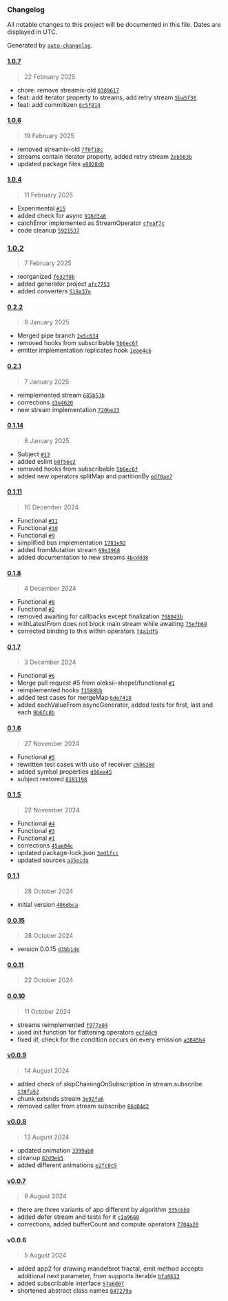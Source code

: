 ### Changelog

All notable changes to this project will be documented in this file. Dates are displayed in UTC.

Generated by [`auto-changelog`](https://github.com/CookPete/auto-changelog).

#### [1.0.7](https://github.com/actioncrew/streamix/compare/1.0.6...1.0.7)

> 22 February 2025

- chore: remove streamix-old [`0389617`](https://github.com/actioncrew/streamix/commit/0389617225009efa43de2f9438e92887de477941)
- feat: add iterator property to streams, add retry stream [`5ba5f36`](https://github.com/actioncrew/streamix/commit/5ba5f360259b65b3c56eb42ec559620cce69196f)
- feat: add commitizen [`6c5f814`](https://github.com/actioncrew/streamix/commit/6c5f814aa818734fb892f5e14218530e25657bad)

#### [1.0.6](https://github.com/actioncrew/streamix/compare/1.0.4...1.0.6)

> 19 February 2025

- removed streamix-old [`7f0f18c`](https://github.com/actioncrew/streamix/commit/7f0f18ccae46ba43f870b9ea9075af3999a2c18c)
- streams contain iterator property, added retry stream [`2eb503b`](https://github.com/actioncrew/streamix/commit/2eb503b025fd16d268e7abb042c4e746e51a5045)
- updated package files [`e8028d0`](https://github.com/actioncrew/streamix/commit/e8028d06c70062cbdbb967bf4978060a97f6b70d)

#### [1.0.4](https://github.com/actioncrew/streamix/compare/1.0.2...1.0.4)

> 11 February 2025

- Experimental [`#15`](https://github.com/actioncrew/streamix/pull/15)
- added check for async [`916d3a8`](https://github.com/actioncrew/streamix/commit/916d3a81e3cbfde1e37cc5c7fdff48bb267efbb9)
- catchError implemented as StreamOperator [`cfeaf7c`](https://github.com/actioncrew/streamix/commit/cfeaf7ca5391883d95dbe1247a36c6e528f83917)
- code cleanup [`5921537`](https://github.com/actioncrew/streamix/commit/59215376af55cb1d51b29f368317b4e927ebfa86)

### [1.0.2](https://github.com/actioncrew/streamix/compare/0.2.2...1.0.2)

> 7 February 2025

- reorganized [`f632f8b`](https://github.com/actioncrew/streamix/commit/f632f8bca8962af8c52b2162314c87ca04d91da3)
- added generator project [`afc7753`](https://github.com/actioncrew/streamix/commit/afc77534ba932aacf10243ed8aa3776bfced4625)
- added converters [`519a37e`](https://github.com/actioncrew/streamix/commit/519a37e962d56b2a8b925bf05c8703bc910902a7)

#### [0.2.2](https://github.com/actioncrew/streamix/compare/0.2.1...0.2.2)

> 9 January 2025

- Merged pipe branch [`2e5c634`](https://github.com/actioncrew/streamix/commit/2e5c63491f823b9a7b580a7bffa4340dc546a0ce)
- removed hooks from subscribable [`5b6ec6f`](https://github.com/actioncrew/streamix/commit/5b6ec6f8bdcdcc31c8193813177ea9eb85eae093)
- emitter implementation replicates hook [`1eae4c6`](https://github.com/actioncrew/streamix/commit/1eae4c6e7695c0f4dfd1c71726abf330db93712c)

#### [0.2.1](https://github.com/actioncrew/streamix/compare/0.1.14...0.2.1)

> 7 January 2025

- reimplemented stream [`685b53b`](https://github.com/actioncrew/streamix/commit/685b53b43240543f1c9f6cd1ec9e5b29048cc0a7)
- corrections [`d3e4620`](https://github.com/actioncrew/streamix/commit/d3e46205d64bf7509d58840e95207fbafb1600f2)
- new stream implementation [`720be23`](https://github.com/actioncrew/streamix/commit/720be2394795981e45cdbbfc409244e15db753ac)

#### [0.1.14](https://github.com/actioncrew/streamix/compare/0.1.11...0.1.14)

> 8 January 2025

- Subject [`#13`](https://github.com/actioncrew/streamix/pull/13)
- added eslint [`b8f56e2`](https://github.com/actioncrew/streamix/commit/b8f56e206e7bace10554a08e66362f6c5f19547e)
- removed hooks from subscribable [`5b6ec6f`](https://github.com/actioncrew/streamix/commit/5b6ec6f8bdcdcc31c8193813177ea9eb85eae093)
- added new operators splitMap and partitionBy [`edf0ae7`](https://github.com/actioncrew/streamix/commit/edf0ae7daff477348f97bb165fc5527cc8a99635)

#### [0.1.11](https://github.com/actioncrew/streamix/compare/0.1.8...0.1.11)

> 10 December 2024

- Functional [`#11`](https://github.com/actioncrew/streamix/pull/11)
- Functional [`#10`](https://github.com/actioncrew/streamix/pull/10)
- Functional [`#9`](https://github.com/actioncrew/streamix/pull/9)
- simplified bus implementation [`1781e92`](https://github.com/actioncrew/streamix/commit/1781e92e0d6e3a6ccbffa76fa6a0a29b7cdc43e8)
- added fromMutation stream [`69e3968`](https://github.com/actioncrew/streamix/commit/69e396857c5e1e8a24289072adfeb4a9de913da5)
- added documentation to new streams [`4bcddd8`](https://github.com/actioncrew/streamix/commit/4bcddd899f6d2544064224aac16c0656d3e2c185)

#### [0.1.8](https://github.com/actioncrew/streamix/compare/0.1.7...0.1.8)

> 4 December 2024

- Functional [`#8`](https://github.com/actioncrew/streamix/pull/8)
- Functional [`#2`](https://github.com/actioncrew/streamix/pull/2)
- removed awaiting for callbacks except finalization [`768043b`](https://github.com/actioncrew/streamix/commit/768043b1a4833296edae1ead23f109fbf5cb5b74)
- withLatestFrom does not block main stream while awaiting [`75efb68`](https://github.com/actioncrew/streamix/commit/75efb686efb4fe4c372c90f3379149824225a71e)
- corrected binding to this within operators [`f4a1df5`](https://github.com/actioncrew/streamix/commit/f4a1df505d00979277aa7f03d12aeafb3a12b6e3)

#### [0.1.7](https://github.com/actioncrew/streamix/compare/0.1.6...0.1.7)

> 3 December 2024

- Functional [`#6`](https://github.com/actioncrew/streamix/pull/6)
- Merge pull request #5 from oleksii-shepel/functional [`#1`](https://github.com/actioncrew/streamix/pull/1)
- reimplemented hooks [`f1588bb`](https://github.com/actioncrew/streamix/commit/f1588bbf0919a5ac543fbcfb13daefc7a546ffa7)
- added test cases for mergeMap [`6de7418`](https://github.com/actioncrew/streamix/commit/6de74185085597f8a4f176985d54012d6dceff5b)
- added eachValueFrom asyncGenerator, added tests for first, last and each [`9b6fc8b`](https://github.com/actioncrew/streamix/commit/9b6fc8b25dc59a09434d7b2d44d6484f1fd2851a)

#### [0.1.6](https://github.com/actioncrew/streamix/compare/0.1.5...0.1.6)

> 27 November 2024

- Functional [`#5`](https://github.com/actioncrew/streamix/pull/5)
- rewritten test cases with use of receiver [`c50628d`](https://github.com/actioncrew/streamix/commit/c50628d0c599e2218172cd688e4fe4df9b5d1960)
- added symbol properties [`d86ea45`](https://github.com/actioncrew/streamix/commit/d86ea45324445bc9a75e4e3854721fc84008d261)
- subject restored [`8181198`](https://github.com/actioncrew/streamix/commit/8181198ad743ecaec58786e166a88c88cc9c5a42)

#### [0.1.5](https://github.com/actioncrew/streamix/compare/0.1.1...0.1.5)

> 22 November 2024

- Functional [`#4`](https://github.com/actioncrew/streamix/pull/4)
- Functional [`#3`](https://github.com/actioncrew/streamix/pull/3)
- Functional [`#1`](https://github.com/actioncrew/streamix/pull/1)
- corrections [`45ae04c`](https://github.com/actioncrew/streamix/commit/45ae04ccdf035c51fad674891be9bde99a4691c3)
- updated package-lock.json [`3ed1fcc`](https://github.com/actioncrew/streamix/commit/3ed1fcc92a77975aa37b47889cf100e1c192af00)
- updated sources [`a35e1da`](https://github.com/actioncrew/streamix/commit/a35e1da3faeb3cd77ca1dc4235adb9d7845fae0d)

#### [0.1.1](https://github.com/actioncrew/streamix/compare/0.0.15...0.1.1)

> 28 October 2024

- initial version [`406dbca`](https://github.com/actioncrew/streamix/commit/406dbca269f12c476d54cfe37bb56f77c6bb85e7)

#### [0.0.15](https://github.com/actioncrew/streamix/compare/0.0.11...0.0.15)

> 28 October 2024

- version 0.0.15 [`d3bb1de`](https://github.com/actioncrew/streamix/commit/d3bb1de064f9efd876098af2c13c30a9cef0007a)

#### [0.0.11](https://github.com/actioncrew/streamix/compare/0.0.10...0.0.11)

> 22 October 2024

#### [0.0.10](https://github.com/actioncrew/streamix/compare/v0.0.9...0.0.10)

> 11 October 2024

- streams reimplemented [`f977a04`](https://github.com/actioncrew/streamix/commit/f977a0462d90575e8b2abb6c0216db55216c6fa1)
- used init function for flattening operators [`ecf4dc9`](https://github.com/actioncrew/streamix/commit/ecf4dc9a6fa82e0b2696bff3910253032256a412)
- fixed iif, check for the condition occurs on every emission [`a3845b4`](https://github.com/actioncrew/streamix/commit/a3845b4d0ca39d98fe49812d8205177af8e07f2f)

#### [v0.0.9](https://github.com/actioncrew/streamix/compare/v0.0.8...v0.0.9)

> 14 August 2024

- added check of skipChainingOnSubscription in stream.subscribe [`138fa52`](https://github.com/actioncrew/streamix/commit/138fa5251be7b261b2573a170b42ccb2c85db2c8)
- chunk extends stream [`3e92fa6`](https://github.com/actioncrew/streamix/commit/3e92fa6488da7440315c90f4d7bdf4a8777fc977)
- removed caller from stream subscribe [`86d04d2`](https://github.com/actioncrew/streamix/commit/86d04d299a4739dddd85b89829ab7b851af7147a)

#### [v0.0.8](https://github.com/actioncrew/streamix/compare/v0.0.7...v0.0.8)

> 13 August 2024

- updated animation [`3399ab0`](https://github.com/actioncrew/streamix/commit/3399ab07283a15763f21a5c8e5ed00986600ce20)
- cleanup [`82d0eb5`](https://github.com/actioncrew/streamix/commit/82d0eb5efb6ea84d15e4acd3ddf0ed477358554a)
- added different animations [`e2fc0c5`](https://github.com/actioncrew/streamix/commit/e2fc0c5677fed2a7bb1535da18a67a761b69368c)

#### [v0.0.7](https://github.com/actioncrew/streamix/compare/v0.0.6...v0.0.7)

> 9 August 2024

- there are three variants of app different by algorithm [`335cbb9`](https://github.com/actioncrew/streamix/commit/335cbb99b3118e87ff1dea5946f513e0be40e040)
- added defer stream and tests for it [`c1a9660`](https://github.com/actioncrew/streamix/commit/c1a96606e278044562cd2cb196f364a012540c7d)
- corrections, added bufferCount and compute operators [`7704a20`](https://github.com/actioncrew/streamix/commit/7704a20da3a408258fbac328fcf5491e1f2b18b7)

#### v0.0.6

> 5 August 2024

- added app2 for drawing mandelbrot fractal, emit method accepts additional next parameter, from supports iterable [`bfa0613`](https://github.com/actioncrew/streamix/commit/bfa0613f78592a9637262fa8207b6f9d2eba3883)
- added subscribable interface [`57a6d07`](https://github.com/actioncrew/streamix/commit/57a6d07966123ec79ba323b0c3794fa3880f6984)
- shortened abstract class names [`847279a`](https://github.com/actioncrew/streamix/commit/847279a9f9543d7e400c5208412cd35826e8a78c)
